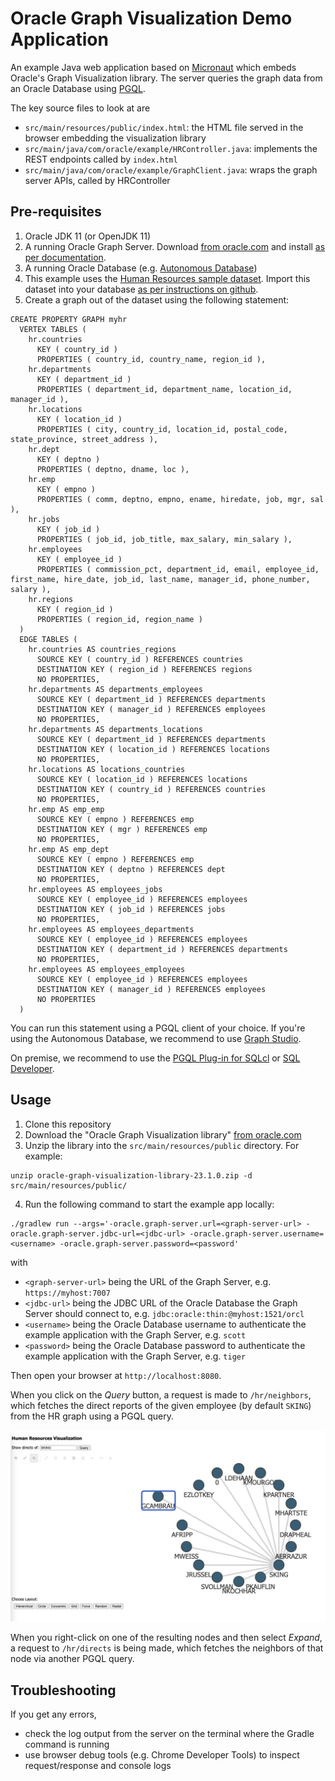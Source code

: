 # Oracle Graph Visualization Demo Application 

An example Java web application based on [Micronaut](https://docs.micronaut.io/) which embeds Oracle's Graph
Visualization library. The server queries the graph data from an Oracle Database using 
[PGQL](https://pgql-lang.org/).

The key source files to look at are

* `src/main/resources/public/index.html`: the HTML file served in the browser embedding the visualization library
* `src/main/java/com/oracle/example/HRController.java`: implements the REST endpoints called by `index.html` 
* `src/main/java/com/oracle/example/GraphClient.java`: wraps the graph server APIs, called by HRController


## Pre-requisites

1. Oracle JDK 11 (or OpenJDK 11)
2. A running Oracle Graph Server. Download [from oracle.com](https://www.oracle.com/database/technologies/spatialandgraph/property-graph-features/graph-server-and-client/graph-server-and-client-downloads.html) 
   and install [as per documentation](https://docs.oracle.com/en/database/oracle/property-graph/22.4/spgdg/deploying-graph-visualization-application.html).
3. A running Oracle Database (e.g. [Autonomous Database](https://www.oracle.com/autonomous-database/))
4. This example uses the [Human Resources sample dataset](https://github.com/oracle-samples/db-sample-schemas).
   Import this dataset into your database  [as per instructions on github](https://github.com/oracle-samples/db-sample-schemas).
5. Create a graph out of the dataset using the following statement:

```
CREATE PROPERTY GRAPH myhr
  VERTEX TABLES (
    hr.countries
      KEY ( country_id )
      PROPERTIES ( country_id, country_name, region_id ),
    hr.departments
      KEY ( department_id )
      PROPERTIES ( department_id, department_name, location_id, manager_id ),
    hr.locations
      KEY ( location_id )
      PROPERTIES ( city, country_id, location_id, postal_code, state_province, street_address ),
    hr.dept
      KEY ( deptno )
      PROPERTIES ( deptno, dname, loc ),
    hr.emp
      KEY ( empno )
      PROPERTIES ( comm, deptno, empno, ename, hiredate, job, mgr, sal ),
    hr.jobs
      KEY ( job_id )
      PROPERTIES ( job_id, job_title, max_salary, min_salary ),
    hr.employees
      KEY ( employee_id )
      PROPERTIES ( commission_pct, department_id, email, employee_id, first_name, hire_date, job_id, last_name, manager_id, phone_number, salary ),
    hr.regions
      KEY ( region_id )
      PROPERTIES ( region_id, region_name )
  )
  EDGE TABLES (
    hr.countries AS countries_regions
      SOURCE KEY ( country_id ) REFERENCES countries
      DESTINATION KEY ( region_id ) REFERENCES regions
      NO PROPERTIES,
    hr.departments AS departments_employees
      SOURCE KEY ( department_id ) REFERENCES departments
      DESTINATION KEY ( manager_id ) REFERENCES employees
      NO PROPERTIES,
    hr.departments AS departments_locations
      SOURCE KEY ( department_id ) REFERENCES departments
      DESTINATION KEY ( location_id ) REFERENCES locations
      NO PROPERTIES,
    hr.locations AS locations_countries
      SOURCE KEY ( location_id ) REFERENCES locations
      DESTINATION KEY ( country_id ) REFERENCES countries
      NO PROPERTIES,
    hr.emp AS emp_emp
      SOURCE KEY ( empno ) REFERENCES emp
      DESTINATION KEY ( mgr ) REFERENCES emp
      NO PROPERTIES,
    hr.emp AS emp_dept
      SOURCE KEY ( empno ) REFERENCES emp
      DESTINATION KEY ( deptno ) REFERENCES dept
      NO PROPERTIES,
    hr.employees AS employees_jobs
      SOURCE KEY ( employee_id ) REFERENCES employees
      DESTINATION KEY ( job_id ) REFERENCES jobs
      NO PROPERTIES,
    hr.employees AS employees_departments
      SOURCE KEY ( employee_id ) REFERENCES employees
      DESTINATION KEY ( department_id ) REFERENCES departments
      NO PROPERTIES,
    hr.employees AS employees_employees
      SOURCE KEY ( employee_id ) REFERENCES employees
      DESTINATION KEY ( manager_id ) REFERENCES employees
      NO PROPERTIES
  )
```

You can run this statement using a PGQL client of your choice. If you're using the Autonomous Database, we recommend
to use [Graph Studio](https://docs.oracle.com/en/cloud/paas/autonomous-database/csgru/graph-studio-interactive-self-service-user-interface.html).

On premise, we recommend to use the [PGQL Plug-in for SQLcl](https://docs.oracle.com/en/database/oracle/sql-developer-command-line/20.2/sqcug/using-pgql-plug-sqlcl.html)
or [SQL Developer](https://docs.oracle.com/en/database/oracle/property-graph/22.4/spgdg/property-graph-support-sql-developer1.html).

## Usage

1. Clone this repository 
2. Download the "Oracle Graph Visualization library" [from oracle.com](https://www.oracle.com/database/technologies/spatialandgraph/property-graph-features/graph-server-and-client/graph-server-and-client-downloads.html)
3. Unzip the library into the `src/main/resources/public` directory. For example:

```
unzip oracle-graph-visualization-library-23.1.0.zip -d src/main/resources/public/
```

4. Run the following command to start the example app locally:

```
./gradlew run --args='-oracle.graph-server.url=<graph-server-url> -oracle.graph-server.jdbc-url=<jdbc-url> -oracle.graph-server.username=<username> -oracle.graph-server.password=<password'
```

with

* `<graph-server-url>` being the URL of the Graph Server, e.g. `https://myhost:7007`
* `<jdbc-url>` being the JDBC URL of the Oracle Database the Graph Server should connect to, e.g. `jdbc:oracle:thin:@myhost:1521/orcl` 
* `<username>` being the Oracle Database username to authenticate the example application with the Graph Server, e.g. `scott`
* `<password>` being the Oracle Database password to authenticate the example application with the Graph Server, e.g. `tiger`

Then open your browser at `http://localhost:8080`.

When you click on the <em>Query</em> button, a request is made to `/hr/neighbors`, which fetches the direct reports of 
the given employee (by default `SKING`) from the HR graph using a PGQL query. 

![](screenshot.jpg)

When you right-click on one of the resulting nodes and then select <em>Expand</em>, a request to `/hr/directs` is being 
made, which fetches the neighbors of that node via another PGQL query.

## Troubleshooting

If you get any errors, 
* check the log output from the server on the terminal where the Gradle command is running
* use browser debug tools (e.g. Chrome Developer Tools) to inspect request/response and console logs